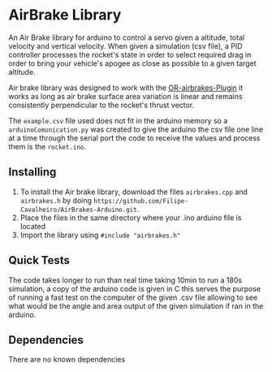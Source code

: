 # AirBrake Library
An Air Brake library for arduino to control a servo given a altitude, total velocity and vertical velocity.  When given a simulation (csv file), a PID controller processes the rocket's state in order to select required drag in order to bring your vehicle's apogee as close as possible to a given target altitude. 

Air brake library was designed to work with the [OR-airbrakes-Plugin](https://github.com/Filipe-Cavalheiro/OR-airbrakes-Plugin) it works as long as air brake surface area variation is linear and remains consistently perpendicular to the rocket's thrust vector.

The `example.csv` file used does not fit in the arduino memory so a `arduinoComunication.py` was created to give the arduino the csv file one line at a time through the serial port the code to receive the values and process them is the `rocket.ino`. 

## Installing
1. To install the Air brake library, download the files `airbrakes.cpp` and `airbrakes.h` by doing `https://github.com/Filipe-Cavalheiro/AirBrakes-Arduino.git`.  
1. Place the files in the same directory where your .ino arduino file is located 
1. Import the library using `#include "airbrakes.h"`

## Quick Tests 
The code takes longer to run than real time taking 10min to run a 180s simulation, a copy of the arduino code is given in C this serves the purpose of running a fast test on the computer of the given .csv file allowing to see what would be the angle and area output of the given simulation if ran in the arduino.

## Dependencies 
There are no known dependencies

